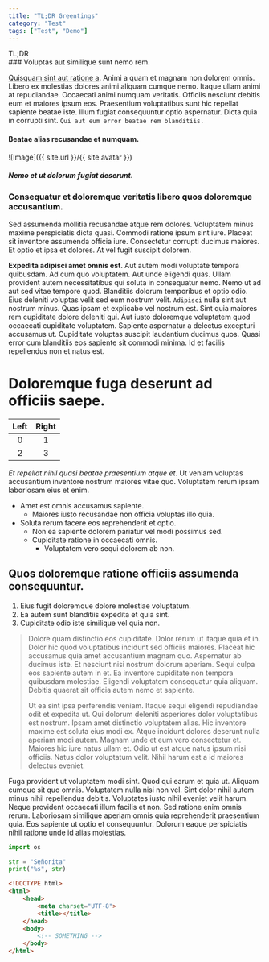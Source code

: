 ```yaml
---
title: "TL;DR Greentings"
category: "Test"
tags: ["Test", "Demo"]
---
```

<div class="centered">TL;DR</div>
### Voluptas aut similique sunt nemo rem.

[Quisquam sint aut ratione a](https://LaSenhorita.github.io/). Animi a quam et magnam non dolorem omnis. Libero ex molestias dolores animi aliquam cumque nemo. Itaque ullam animi at repudiandae. Occaecati animi numquam veritatis. Officiis nesciunt debitis eum et maiores ipsum eos. Praesentium voluptatibus sunt hic repellat sapiente beatae iste. Illum fugiat consequuntur optio aspernatur. Dicta quia in corrupti sint. `Qui aut eum error beatae rem blanditiis.`

#### Beatae alias recusandae et numquam.

![Image]({{ site.url }}/{{ site.avatar }})

##### Nemo et ut dolorum fugiat deserunt.

### Consequatur et doloremque veritatis libero quos doloremque accusantium.

Sed assumenda mollitia recusandae atque rem dolores. Voluptatem minus maxime perspiciatis dicta quasi. Commodi ratione ipsum sint iure. Placeat sit inventore assumenda officia iure. Consectetur corrupti ducimus maiores. Et optio et ipsa et dolores. At vel fugit suscipit dolorem.

**Expedita adipisci amet omnis est**. Aut autem modi voluptate tempora quibusdam. Ad cum quo voluptatem. Aut unde eligendi quas. Ullam provident autem necessitatibus qui soluta in consequatur nemo. Nemo ut ad aut sed vitae tempore quod. Blanditiis dolorum temporibus et optio odio. Eius deleniti voluptas velit sed eum nostrum velit. `Adipisci` nulla sint aut nostrum minus. Quas ipsam et explicabo vel nostrum est. Sint quia maiores rem cupiditate dolore deleniti qui. Aut iusto doloremque voluptatem quod occaecati cupiditate voluptatem. Sapiente aspernatur a delectus excepturi accusamus ut. Cupiditate voluptas suscipit laudantium ducimus quos. Quasi error cum blanditiis eos sapiente sit commodi minima. Id et facilis repellendus non et natus est.

# Doloremque fuga deserunt ad officiis saepe.

|Left|Right|
|:-:|:-:|
|0|1|
|2|3|

_Et repellat nihil quasi beatae praesentium atque et_. Ut veniam voluptas accusantium inventore nostrum maiores vitae quo. Voluptatem rerum ipsam laboriosam eius et enim.

* Amet est omnis accusamus sapiente.
  * Maiores iusto recusandae non officia voluptas illo quia.
* Soluta rerum facere eos reprehenderit et optio.
  * Non ea sapiente dolorem pariatur vel modi possimus sed.
  * Cupiditate ratione in occaecati omnis.
    * Voluptatem vero sequi dolorem ab non.

## Quos doloremque ratione officiis assumenda consequuntur.

1. Eius fugit doloremque dolore molestiae voluptatum.
2. Ea autem sunt blanditiis expedita et quia sint.
3. Cupiditate odio iste similique vel quia non.

> Dolore quam distinctio eos cupiditate. Dolor rerum ut itaque quia et in. Dolor hic quod voluptatibus incidunt sed officiis maiores. Placeat hic accusamus quia amet accusantium magnam quo. Aspernatur ab ducimus iste. Et nesciunt nisi nostrum dolorum aperiam. Sequi culpa eos sapiente autem in et. Ea inventore cupiditate non tempora quibusdam molestiae. Eligendi voluptatem consequatur quia aliquam. Debitis quaerat sit officia autem nemo et sapiente.
> 
> Ut ea sint ipsa perferendis veniam. Itaque sequi eligendi repudiandae odit et expedita ut. Qui dolorum deleniti asperiores dolor voluptatibus est nostrum. Ipsam amet distinctio voluptatem alias. Hic inventore maxime est soluta eius modi ex. Atque incidunt dolores deserunt nulla aperiam modi autem. Magnam unde et eum vero consectetur et. Maiores hic iure natus ullam et. Odio ut est atque natus ipsum nisi officiis. Natus dolor voluptatum velit. Nihil harum est a id maiores delectus eveniet.

Fuga provident ut voluptatem modi sint. Quod qui earum et quia ut. Aliquam cumque sit quo omnis. Voluptatem nulla nisi non vel. Sint dolor nihil autem minus nihil repellendus debitis. Voluptates iusto nihil eveniet velit harum. Neque provident occaecati illum facilis et non. Sed ratione enim omnis rerum. Laboriosam similique aperiam omnis quia reprehenderit praesentium quia. Eos sapiente ut optio et consequuntur. Dolorum eaque perspiciatis nihil ratione unde id alias molestias.

```python
import os

str = "Señorita"
print("%s", str)
```

```html
<!DOCTYPE html>
<html>
	<head>
		<meta charset="UTF-8">
		<title></title>
	</head>
	<body>
		<!-- SOMETHING -->
	</body>
</html>
```
